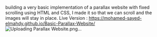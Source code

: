 building a very basic implementation of a parallax website with fixed scrolling using HTML and CSS, I made it so that we can scroll and the images will stay in place.
Live Version : https://mohamed-sayed-elmahdy.github.io/Basic-Parallax-Website/
![Uploading Parallax Website.png…]()
